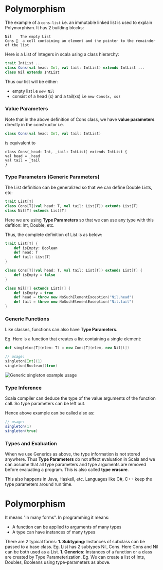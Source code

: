 # Polymorphism

The example of a `cons-list` i.e. an immutable linked list is used to explain Polymorphism. It has 2 building blocks:
```
Nil    The empty List
Cons   a cell containing an element and the pointer to the remainder of the list
```

Here is a List of Integers in scala using a class hierarchy:
```scala
trait IntList ...
class Cons(val head: Int, val tail: IntList) extends IntList ...
class Nil extends IntList
```
Thus our list will be either:
* empty list i.e `new Nil`
* consist of a head (x) and a tail(xs) i.e `new Cons(x, xs)`

### Value Parameters

Note that in the above definition of Cons class, we have **value parameters** directly in the constructor i.e.
```scala
class Cons(val head: Int, val tail: IntList)
```
is equivalent to 
```
class Cons(_head: Int, _tail: IntList) extends IntList {
val head = _head
val tail = _tail
}
```

### Type Parameters (Generic Parameters)

The List definition can be generalized so that we can define Double Lists, etc:
```scala
trait List[T]
class Cons[T](val head: T, val tail: List[T]) extends List[T]
class Nil[T] extends List[T]
```
Here we are using **Type Parameters** so that we can use any type with this defition: Int, Double, etc.

Thus, the complete definition of List is as below:
```scala
trait List[T] {
    def isEmpty: Boolean
    def head: T
    def tail: List[T]
}

class Cons[T](val head: T, val tail: List[T]) extends List[T] {
    def isEmpty = false
}

class Nil[T] extends List[T] {
    def isEmpty = true
    def head = throw new NoSuchElementException("Nil.head")
    def tail = throw new NoSuchElementException("Nil.tail")
}
```

### Generic Functions

Like classes, functions can also have **Type Parameters**.

Eg. Here is a function that creates a list containing a single element:
```scala
def singleton[T](elem: T) = new Cons[T](elem, new Nil[t])

// usage:
singleton[Int](1)
singleton[Boolean](true)
```
![Generic singleton example usage](https://github.com/rohitvg/scala-principles-1/blob/master/resources/images/type_list_example.png)

### Type Inference

Scala compiler can deduce the type of the value arguments of the function call. So type parameters can be left out.

Hence above example can be called also as:
```scala
// usage:
singleton(1)
singleton(true)
```

### Types and Evaluation

When we use Generics as above, the type information is not stored anywhere. Thus **Type Parameters** do not affect evaluation in Scala and we can assume that all type parameters and type arguments are removed before evaluating a program. This is also called **type erasure**. 

This also happens in Java, Haskell, etc. Languages like C#, C++ keep the type parameters around run time.

# Polymorphism

It means "in many forms". In programming it means:
* A function can be applied to arguments of many types
* A type can have instances of many types

There are 2 typical forms:
**1. Subtyping:** Instances of subclass can be passed to a base class. Eg. List has 2 subtypes Nil, Cons. Here Cons and Nil can be both used as a List.
**1. Generics:** Instances of a function or a class are created by Type Parameterization. Eg. We can create a list of Ints, Doubles, Booleans using type-parameters as above.





